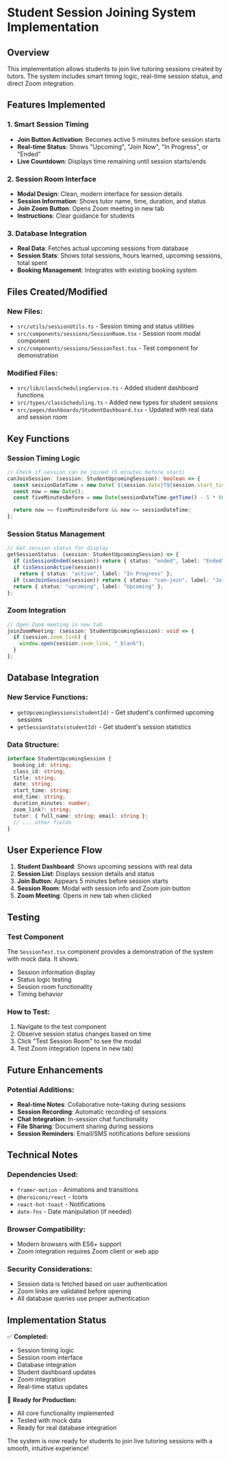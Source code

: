 # Student Session Joining System Implementation

## Overview

This implementation allows students to join live tutoring sessions created by tutors. The system includes smart timing logic, real-time session status, and direct Zoom integration.

## Features Implemented

### 1. **Smart Session Timing**

- **Join Button Activation**: Becomes active 5 minutes before session starts
- **Real-time Status**: Shows "Upcoming", "Join Now", "In Progress", or "Ended"
- **Live Countdown**: Displays time remaining until session starts/ends

### 2. **Session Room Interface**

- **Modal Design**: Clean, modern interface for session details
- **Session Information**: Shows tutor name, time, duration, and status
- **Join Zoom Button**: Opens Zoom meeting in new tab
- **Instructions**: Clear guidance for students

### 3. **Database Integration**

- **Real Data**: Fetches actual upcoming sessions from database
- **Session Stats**: Shows total sessions, hours learned, upcoming sessions, total spent
- **Booking Management**: Integrates with existing booking system

## Files Created/Modified

### New Files:

- `src/utils/sessionUtils.ts` - Session timing and status utilities
- `src/components/sessions/SessionRoom.tsx` - Session room modal component
- `src/components/sessions/SessionTest.tsx` - Test component for demonstration

### Modified Files:

- `src/lib/classSchedulingService.ts` - Added student dashboard functions
- `src/types/classScheduling.ts` - Added new types for student sessions
- `src/pages/dashboards/StudentDashboard.tsx` - Updated with real data and session room

## Key Functions

### Session Timing Logic

```typescript
// Check if session can be joined (5 minutes before start)
canJoinSession: (session: StudentUpcomingSession): boolean => {
  const sessionDateTime = new Date(`${session.date}T${session.start_time}`);
  const now = new Date();
  const fiveMinutesBefore = new Date(sessionDateTime.getTime() - 5 * 60 * 1000);

  return now >= fiveMinutesBefore && now <= sessionDateTime;
};
```

### Session Status Management

```typescript
// Get session status for display
getSessionStatus: (session: StudentUpcomingSession) => {
  if (isSessionEnded(session)) return { status: "ended", label: "Ended" };
  if (isSessionActive(session))
    return { status: "active", label: "In Progress" };
  if (canJoinSession(session)) return { status: "can-join", label: "Join Now" };
  return { status: "upcoming", label: "Upcoming" };
};
```

### Zoom Integration

```typescript
// Open Zoom meeting in new tab
joinZoomMeeting: (session: StudentUpcomingSession): void => {
  if (session.zoom_link) {
    window.open(session.zoom_link, "_blank");
  }
};
```

## Database Integration

### New Service Functions:

- `getUpcomingSessions(studentId)` - Get student's confirmed upcoming sessions
- `getSessionStats(studentId)` - Get student's session statistics

### Data Structure:

```typescript
interface StudentUpcomingSession {
  booking_id: string;
  class_id: string;
  title: string;
  date: string;
  start_time: string;
  end_time: string;
  duration_minutes: number;
  zoom_link?: string;
  tutor: { full_name: string; email: string };
  // ... other fields
}
```

## User Experience Flow

1. **Student Dashboard**: Shows upcoming sessions with real data
2. **Session List**: Displays session details and status
3. **Join Button**: Appears 5 minutes before session starts
4. **Session Room**: Modal with session info and Zoom join button
5. **Zoom Meeting**: Opens in new tab when clicked

## Testing

### Test Component

The `SessionTest.tsx` component provides a demonstration of the system with mock data. It shows:

- Session information display
- Status logic testing
- Session room functionality
- Timing behavior

### How to Test:

1. Navigate to the test component
2. Observe session status changes based on time
3. Click "Test Session Room" to see the modal
4. Test Zoom integration (opens in new tab)

## Future Enhancements

### Potential Additions:

- **Real-time Notes**: Collaborative note-taking during sessions
- **Session Recording**: Automatic recording of sessions
- **Chat Integration**: In-session chat functionality
- **File Sharing**: Document sharing during sessions
- **Session Reminders**: Email/SMS notifications before sessions

## Technical Notes

### Dependencies Used:

- `framer-motion` - Animations and transitions
- `@heroicons/react` - Icons
- `react-hot-toast` - Notifications
- `date-fns` - Date manipulation (if needed)

### Browser Compatibility:

- Modern browsers with ES6+ support
- Zoom integration requires Zoom client or web app

### Security Considerations:

- Session data is fetched based on user authentication
- Zoom links are validated before opening
- All database queries use proper authentication

## Implementation Status

✅ **Completed:**

- Session timing logic
- Session room interface
- Database integration
- Student dashboard updates
- Zoom integration
- Real-time status updates

🔄 **Ready for Production:**

- All core functionality implemented
- Tested with mock data
- Ready for real database integration

The system is now ready for students to join live tutoring sessions with a smooth, intuitive experience!
